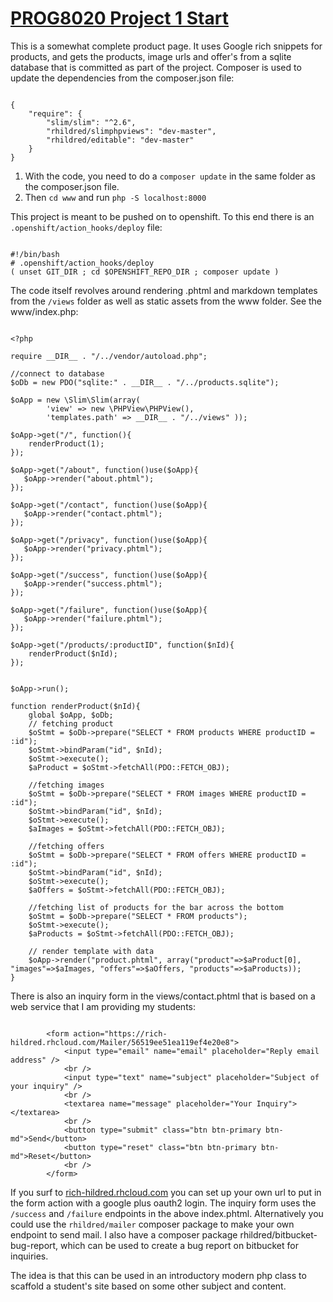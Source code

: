 # [PROG8020 Project 1 Start](https://github.com/rhildred/PROG8020ProjectStart/)
This is a somewhat complete product page. It uses Google rich snippets for products, and gets the products, image urls and offer's from a sqlite database that is committed as part of the project. Composer is used to update the dependencies from the composer.json file:

```

{
    "require": {
        "slim/slim": "^2.6",
        "rhildred/slimphpviews": "dev-master",
        "rhildred/editable": "dev-master"
    }
}

```

1. With the code, you need to do a `composer update` in the same folder as the composer.json file. 
2. Then `cd www` and run `php -S localhost:8000`

This project is meant to be pushed on to openshift. To this end there is an `.openshift/action_hooks/deploy` file:

```

#!/bin/bash
# .openshift/action_hooks/deploy
( unset GIT_DIR ; cd $OPENSHIFT_REPO_DIR ; composer update )

```

The code itself revolves around rendering .phtml and markdown templates from the `/views` folder as well as static assets from the www folder. See the www/index.php:

```

<?php

require __DIR__ . "/../vendor/autoload.php";

//connect to database
$oDb = new PDO("sqlite:" . __DIR__ . "/../products.sqlite");

$oApp = new \Slim\Slim(array(
        'view' => new \PHPView\PHPView(),
        'templates.path' => __DIR__ . "/../views" ));
                       
$oApp->get("/", function(){
    renderProduct(1);
});

$oApp->get("/about", function()use($oApp){
   $oApp->render("about.phtml"); 
});

$oApp->get("/contact", function()use($oApp){
   $oApp->render("contact.phtml"); 
});

$oApp->get("/privacy", function()use($oApp){
   $oApp->render("privacy.phtml"); 
});

$oApp->get("/success", function()use($oApp){
   $oApp->render("success.phtml"); 
});

$oApp->get("/failure", function()use($oApp){
   $oApp->render("failure.phtml"); 
});

$oApp->get("/products/:productID", function($nId){
    renderProduct($nId);
});


$oApp->run();

function renderProduct($nId){
    global $oApp, $oDb;
    // fetching product
    $oStmt = $oDb->prepare("SELECT * FROM products WHERE productID = :id");
    $oStmt->bindParam("id", $nId);
    $oStmt->execute();
    $aProduct = $oStmt->fetchAll(PDO::FETCH_OBJ);
    
    //fetching images
    $oStmt = $oDb->prepare("SELECT * FROM images WHERE productID = :id");
    $oStmt->bindParam("id", $nId);
    $oStmt->execute();
    $aImages = $oStmt->fetchAll(PDO::FETCH_OBJ);

    //fetching offers
    $oStmt = $oDb->prepare("SELECT * FROM offers WHERE productID = :id");
    $oStmt->bindParam("id", $nId);
    $oStmt->execute();
    $aOffers = $oStmt->fetchAll(PDO::FETCH_OBJ);

    //fetching list of products for the bar across the bottom
    $oStmt = $oDb->prepare("SELECT * FROM products");
    $oStmt->execute();
    $aProducts = $oStmt->fetchAll(PDO::FETCH_OBJ);    
    
    // render template with data
    $oApp->render("product.phtml", array("product"=>$aProduct[0], "images"=>$aImages, "offers"=>$aOffers, "products"=>$aProducts));   
}

```

There is also an inquiry form in the views/contact.phtml that is based on a web service that I am providing my students:

```

        <form action="https://rich-hildred.rhcloud.com/Mailer/56519ee51ea119ef4e20e8">
            <input type="email" name="email" placeholder="Reply email address" />
            <br />
            <input type="text" name="subject" placeholder="Subject of your inquiry" />
            <br />
            <textarea name="message" placeholder="Your Inquiry"></textarea>
            <br />
            <button type="submit" class="btn btn-primary btn-md">Send</button>
            <button type="reset" class="btn btn-primary btn-md">Reset</button>
            <br />
        </form>

```

If you surf to [rich-hildred.rhcloud.com](https://rich-hildred.rhcloud.com/login) you can set up your own url to put in the form action with a google plus oauth2 login. The inquiry form uses the `/success` and `/failure` endpoints in the above index.phtml. Alternatively you could use the `rhildred/mailer` composer package to make your own endpoint to send mail. I also have a composer package rhildred/bitbucket-bug-report, which can be used to create a bug report on bitbucket for inquiries.

The idea is that this can be used in an introductory modern php class to scaffold a student's site based on some other subject and content.
